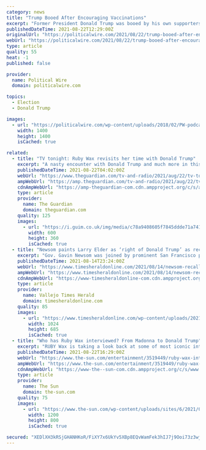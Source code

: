 ```yaml
---
category: news
title: "Trump Booed After Encouraging Vaccinations"
excerpt: "Former President Donald Trump was booed by his own supporters during a rally in Cullman, Alabama Saturday night after he encouraged the crowd to get vaccinated against COVID-19,” Newsweek reports."
publishedDateTime: 2021-08-22T12:29:00Z
originalUrl: "https://politicalwire.com/2021/08/22/trump-booed-after-encouraging-vaccinations/"
webUrl: "https://politicalwire.com/2021/08/22/trump-booed-after-encouraging-vaccinations/"
type: article
quality: 55
heat: -1
published: false

provider:
  name: Political Wire
  domain: politicalwire.com

topics:
  - Election
  - Donald Trump

images:
  - url: "https://politicalwire.com/wp-content/uploads/2018/02/PW-podcast-logo.jpg"
    width: 1400
    height: 1400
    isCached: true

related:
  - title: "TV tonight: Ruby Wax revisits her time with Donald Trump"
    excerpt: "A nasty encounter with Donald Trump and much more in this entertaining new series. Plus: The Handmaid’s Tale ends. Here’s what to watch this evening"
    publishedDateTime: 2021-08-22T04:02:00Z
    webUrl: "https://www.theguardian.com/tv-and-radio/2021/aug/22/tv-tonight-ruby-wax-revisits-her-time-with-donald-trump"
    ampWebUrl: "https://amp.theguardian.com/tv-and-radio/2021/aug/22/tv-tonight-ruby-wax-revisits-her-time-with-donald-trump"
    cdnAmpWebUrl: "https://amp-theguardian-com.cdn.ampproject.org/c/s/amp.theguardian.com/tv-and-radio/2021/aug/22/tv-tonight-ruby-wax-revisits-her-time-with-donald-trump"
    type: article
    provider:
      name: The Guardian
      domain: theguardian.com
    quality: 125
    images:
      - url: "https://i.guim.co.uk/img/media/c78a9408605f7845ddde71a741616a328447b218/0_86_576_346/master/576.jpg?width=300&quality=45&auto=format&fit=max&dpr=2&s=2cb092b89b4594a163269520a996506c"
        width: 600
        height: 360
        isCached: true
  - title: "Newsom paints Larry Elder as ‘right of Donald Trump’ as recall election heats up"
    excerpt: "Gov. Gavin Newsom was joined by prominent San Francisco politicians at Manny’s in San Francisco’s Mission District on Friday."
    publishedDateTime: 2021-08-14T23:24:00Z
    webUrl: "https://www.timesheraldonline.com/2021/08/14/newsom-recall-election-heats-up-as-governor-and-candidates-hit-the-campaign-trail-2/"
    ampWebUrl: "https://www.timesheraldonline.com/2021/08/14/newsom-recall-election-heats-up-as-governor-and-candidates-hit-the-campaign-trail-2/amp/"
    cdnAmpWebUrl: "https://www-timesheraldonline-com.cdn.ampproject.org/c/s/www.timesheraldonline.com/2021/08/14/newsom-recall-election-heats-up-as-governor-and-candidates-hit-the-campaign-trail-2/amp/"
    type: article
    provider:
      name: Vallejo Times Herald
      domain: timesheraldonline.com
    quality: 85
    images:
      - url: "https://www.timesheraldonline.com/wp-content/uploads/2021/08/SJM-L-CAMPAIGN-0814-09-1.jpg?w=1024&#038;h=685"
        width: 1024
        height: 685
        isCached: true
  - title: "Who has Ruby Wax interviewed? From Madonna to Donald Trump"
    excerpt: "RUBY Wax is taking a look back at some of most iconic interviews with the great and the good from her series from the 1990s. The original series featured a who’s who of A-list celebrities of the"
    publishedDateTime: 2021-08-22T16:29:00Z
    webUrl: "https://www.the-sun.com/entertainment/3519449/ruby-wax-interview-who-madonna-donald-trump/"
    ampWebUrl: "https://www.the-sun.com/entertainment/3519449/ruby-wax-interview-who-madonna-donald-trump/amp/"
    cdnAmpWebUrl: "https://www-the--sun-com.cdn.ampproject.org/c/s/www.the-sun.com/entertainment/3519449/ruby-wax-interview-who-madonna-donald-trump/amp/"
    type: article
    provider:
      name: The Sun
      domain: the-sun.com
    quality: 75
    images:
      - url: "https://www.the-sun.com/wp-content/uploads/sites/6/2021/08/COMP-SKC-RUBY-EXPL.jpg?strip=all&quality=100&w=1200&h=800&crop=1"
        width: 1200
        height: 800
        isCached: true

secured: "XEDlXH3kRSjGHANHKoR/FiXY7x6UkYv5XBp8EQvWamFek3hIJ7j9Ooi73z3wjfV8z+XmDIlk/SJaKfn0PwfJbIUBkKHwvgsuEnO6IWfgCoUeBmzWVj+xqDCt0SAZf6Yl8ZKHqiP0PTQT2LbVxnXwZ8Iv/k/lRGmNTeBhnXsrvstl9GTVq21NH+n+AymHYC77kAb2v3eHPVTy6bU2QZ0hTogJ8xSJntlwUJGuauzj0y7U4/QxcGvLrTG+E3/Jsr7hNaMIRjKB3dXvGp6z8OMOPK+P74m+y5jqX8HQ3QCSxiFzOv3Abtuu7z8aISpTli3sJtYUixTLWMFeZ3VY+aT00BmIZW4Ca+EqM3yr2PKKO3I=;3NrtwPUMkvZNzjD3zDX/lg=="
---
```


